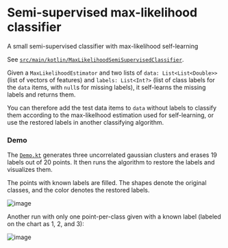 Semi-supervised max-likelihood classifier
===

A small semi-supervised classifier with max-likelihood self-learning

See [`src/main/kotlin/MaxLikelihoodSemiSupervisedClassifier`](https://github.com/h0tk3y/semi-supervised-classifier/blob/master/src/main/kotlin/MaxLikelihoodSemiSupervisedClassifier.kt). 

Given a `MaxLikelihoodEstimator` and two lists of 
`data: List<List<Double>>` (list of vectors of features) and 
`labels: List<Int?>` (list of class labels for the `data` items, with `null`s 
for missing labels), it self-learns the missing labels and returns them.

You can therefore add the test data items to `data` without labels to classify
them according to the max-likelhood estimation used for self-learning, or 
use the restored labels in another classifying algorithm.

### Demo

The [`Demo.kt`](https://github.com/h0tk3y/semi-supervised-classifier/blob/master/src/main/kotlin/Demo.kt) generates three uncorrelated gaussian clusters and erases 19 labels
out of 20 points. It then runs the algorithm to restore the labels and visualizes 
them.

The points with known labels are filled. The shapes denote the original classes, 
and the color denotes the restored labels.

![image](https://user-images.githubusercontent.com/1888526/39957966-6745d142-5604-11e8-85b7-2643663a8d0f.png)

Another run with only one point-per-class given with a known label (labeled on the chart as 1, 2, and 3):

![image](https://user-images.githubusercontent.com/1888526/39973241-4d19ac1c-5726-11e8-9196-6c97d1001b44.png)
